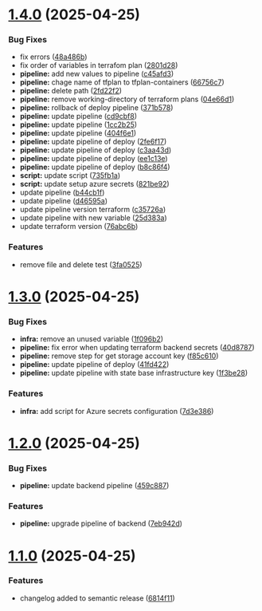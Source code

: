 # [1.4.0](https://github.com/MicroTodoSuite/microservice-app-ops/compare/v1.3.0...v1.4.0) (2025-04-25)


### Bug Fixes

* fix errors ([48a486b](https://github.com/MicroTodoSuite/microservice-app-ops/commit/48a486b4ad5e22be583f7732f1e833f0496554a4))
* fix order of variables in terrafom plan ([2801d28](https://github.com/MicroTodoSuite/microservice-app-ops/commit/2801d28a8ab66382570025d76cf53f402267287a))
* **pipeline:** add new values to pipeline ([c45afd3](https://github.com/MicroTodoSuite/microservice-app-ops/commit/c45afd3eb553d0fe37555b20e60919d5f5b61752))
* **pipeline:** chage name of tfplan to tfplan-containers ([66756c7](https://github.com/MicroTodoSuite/microservice-app-ops/commit/66756c7e3a22eec70b7b963af73d8a0156325bf5))
* **pipeline:** delete path ([2fd22f2](https://github.com/MicroTodoSuite/microservice-app-ops/commit/2fd22f20acfe00845309f8af22a172c3bc2f1ebd))
* **pipeline:** remove working-directory of terraform plans ([04e66d1](https://github.com/MicroTodoSuite/microservice-app-ops/commit/04e66d12f62c5904f7cc5c009ab52037802c1e0f))
* **pipeline:** rollback of deploy pipeline ([371b578](https://github.com/MicroTodoSuite/microservice-app-ops/commit/371b578075953769404964e31b2144b8029ed526))
* **pipeline:** update pipeline ([cd9cbf8](https://github.com/MicroTodoSuite/microservice-app-ops/commit/cd9cbf851a31412698e798a0f69587b8fd17fc8a))
* **pipeline:** update pipeline ([1cc2b25](https://github.com/MicroTodoSuite/microservice-app-ops/commit/1cc2b25f8ea1216058842871745c478f86fde4aa))
* **pipeline:** update pipeline ([404f6e1](https://github.com/MicroTodoSuite/microservice-app-ops/commit/404f6e1a5ed8ae7761797613be70f83b2809774b))
* **pipeline:** update pipeline of deploy ([2fe6f17](https://github.com/MicroTodoSuite/microservice-app-ops/commit/2fe6f17540b03aca72dc79f116f436fe3359fda4))
* **pipeline:** update pipeline of deploy ([c3aa43d](https://github.com/MicroTodoSuite/microservice-app-ops/commit/c3aa43d36584db00604db1e7663cad19c1b07da8))
* **pipeline:** update pipeline of deploy ([ee1c13e](https://github.com/MicroTodoSuite/microservice-app-ops/commit/ee1c13ef75d6e14c0decd722a8952006f00b2986))
* **pipeline:** update pipeline of deploy ([b8c86f4](https://github.com/MicroTodoSuite/microservice-app-ops/commit/b8c86f46e9d1a11067511fc2ce53851ef05a76fd))
* **script:** update script ([735fb1a](https://github.com/MicroTodoSuite/microservice-app-ops/commit/735fb1a0b2ff2826838786bbca802d73b155bf35))
* **script:** update setup azure secrets ([821be92](https://github.com/MicroTodoSuite/microservice-app-ops/commit/821be92f5d64e813e1ceb2650b9fe2f66e95f961))
* update pipeline ([b44cb1f](https://github.com/MicroTodoSuite/microservice-app-ops/commit/b44cb1f165d9484190b440f0c4f987e14575d7ac))
* update pipeline ([d46595a](https://github.com/MicroTodoSuite/microservice-app-ops/commit/d46595a84288b93f5c8738054b9c000204f3184e))
* update pipeline version terraform ([c35726a](https://github.com/MicroTodoSuite/microservice-app-ops/commit/c35726a873f8af3f52963e089111740d1a4ea96c))
* update pipeline with new variable ([25d383a](https://github.com/MicroTodoSuite/microservice-app-ops/commit/25d383a1408b7c799253878f1ac37f927d71cd62))
* update terraform version ([76abc6b](https://github.com/MicroTodoSuite/microservice-app-ops/commit/76abc6ba96e6054c831442a890c6b90b2f431098))


### Features

* remove file and delete test ([3fa0525](https://github.com/MicroTodoSuite/microservice-app-ops/commit/3fa05251e197d79d3a6765ee21ebbe663cfd6005))

# [1.3.0](https://github.com/MicroTodoSuite/microservice-app-ops/compare/v1.2.0...v1.3.0) (2025-04-25)


### Bug Fixes

* **infra:** remove an unused variable ([1f096b2](https://github.com/MicroTodoSuite/microservice-app-ops/commit/1f096b2c8172128fdaede5d8fa7c9892c94b40d5))
* **pipeline:** fix error when updating terraform backend secrets ([40d8787](https://github.com/MicroTodoSuite/microservice-app-ops/commit/40d87877f17b5ff40032e6e20e478560472a1660))
* **pipeline:** remove step for get storage account key ([f85c610](https://github.com/MicroTodoSuite/microservice-app-ops/commit/f85c610c205d38eba85878c48a95a63fbc12c4ba))
* **pipeline:** update pipeline of deploy ([41fd422](https://github.com/MicroTodoSuite/microservice-app-ops/commit/41fd42295c37c01634ce36c538bdb8553c152aa3))
* **pipeline:** update pipeline with state base infrastructure key ([1f3be28](https://github.com/MicroTodoSuite/microservice-app-ops/commit/1f3be286943add7a1669b329684630eccef6a942))


### Features

* **infra:** add script for Azure secrets configuration ([7d3e386](https://github.com/MicroTodoSuite/microservice-app-ops/commit/7d3e386a5cde3401b76c652a214c143c074e641a))

# [1.2.0](https://github.com/MicroTodoSuite/microservice-app-ops/compare/v1.1.0...v1.2.0) (2025-04-25)


### Bug Fixes

* **pipeline:** update backend pipeline ([459c887](https://github.com/MicroTodoSuite/microservice-app-ops/commit/459c887e65d2c80468fe0f8c5c1e206cb1ec76a9))


### Features

* **pipeline:** upgrade pipeline of backend ([7eb942d](https://github.com/MicroTodoSuite/microservice-app-ops/commit/7eb942da316204a6d231d2cc41194d8cbb98428f))

# [1.1.0](https://github.com/MicroTodoSuite/microservice-app-ops/compare/v1.0.0...v1.1.0) (2025-04-25)


### Features

* changelog added to semantic release ([6814f11](https://github.com/MicroTodoSuite/microservice-app-ops/commit/6814f11ee542277c4695c4c62d737a41ac733c66))

